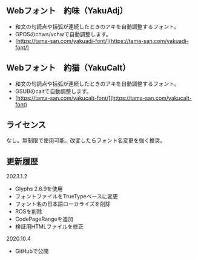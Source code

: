 ## Webフォント　約味（YakuAdj）
* 和文の句読点や括弧が連続したときのアキを自動調整するフォント。
* GPOSのchws/vchwで自動調整します。
* [https://tama-san.com/yakuadj-font/](https://tama-san.com/yakuadj-font/)

## Webフォント　約猫（YakuCalt）
* 和文の句読点や括弧が連続したときのアキを自動調整するフォント。
* GSUBのcaltで自動調整します。
* [https://tama-san.com/yakucalt-font/](https://tama-san.com/yakucalt-font)

## ライセンス
なし。無制限で使用可能。改変したらフォント名変更を強く推奨。

## 更新履歴
2023.1.2
* Glyphs 2.6.9を使用
* フォントファイルをTrueTypeベースに変更
* フォント名の日本語ローカライズを削除
* ROSを削除
* CodePageRangeを追加
* 検証用HTMLファイルを修正

2020.10.4
* GitHubで公開